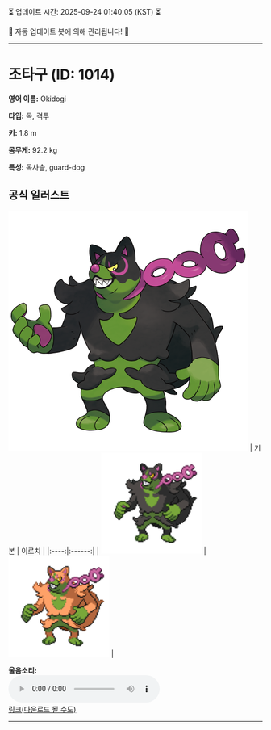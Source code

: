 
⏳ 업데이트 시간: 2025-09-24 01:40:05 (KST) ⏳

🤖 자동 업데이트 봇에 의해 관리됩니다! 🤖

---

# 조타구 (ID: 1014)
**영어 이름:** Okidogi

**타입:** 독, 격투

**키:** 1.8 m

**몸무게:** 92.2 kg

**특성:** 독사슬, guard-dog

## 공식 일러스트
![](https://raw.githubusercontent.com/PokeAPI/sprites/master/sprites/pokemon/other/official-artwork/1014.png)
| 기본 | 이로치 |
|:----:|:------:|
| <img src="https://raw.githubusercontent.com/PokeAPI/sprites/master/sprites/pokemon/1014.png" width="200"> | <img src="https://raw.githubusercontent.com/PokeAPI/sprites/master/sprites/pokemon/shiny/1014.png" width="200"> |

**울음소리:**<br><audio controls src="https://raw.githubusercontent.com/PokeAPI/cries/main/cries/pokemon/latest/1014.ogg"></audio><br> [링크(다운로드 될 수도)](https://raw.githubusercontent.com/PokeAPI/cries/main/cries/pokemon/latest/1014.ogg)


---
